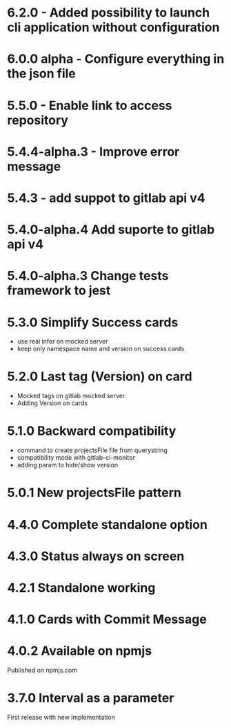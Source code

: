 # 6.2.0 - Added possibility to launch cli application without configuration

# 6.0.0 alpha - Configure everything in the json file

# 5.5.0 - Enable link to access repository
# 5.4.4-alpha.3 - Improve error message
# 5.4.3 - add suppot to gitlab api v4
# 5.4.0-alpha.4 Add suporte to gitlab api v4
# 5.4.0-alpha.3 Change tests framework to jest

# 5.3.0 Simplify Success cards
- use real infor on mocked server
- keep only namespace name and version on success cards

# 5.2.0 Last tag (Version) on card
- Mocked tags on gitlab mocked server
- Adding Version on cards 

# 5.1.0 Backward compatibility
- command to create projectsFile file from querystring
- compatibility mode with gitlab-ci-monitor
- adding param to hide/show version

# 5.0.1 New projectsFile pattern

# 4.4.0 Complete standalone option

# 4.3.0 Status always on screen

# 4.2.1 Standalone working

# 4.1.0 Cards with Commit Message

# 4.0.2 Available on npmjs

Published on npmjs.com
# 3.7.0 Interval as a parameter

First release with new implementation 